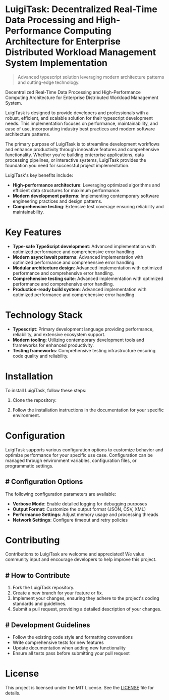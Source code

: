 <!-- fallback_LuigiTask_20251015202240_50110 -->

# LuigiTask: Decentralized Real-Time Data Processing and High-Performance Computing Architecture for Enterprise Distributed Workload Management System Implementation
> Advanced typescript solution leveraging modern architecture patterns and cutting-edge technology.

Decentralized Real-Time Data Processing and High-Performance Computing Architecture for Enterprise Distributed Workload Management System.

LuigiTask is designed to provide developers and professionals with a robust, efficient, and scalable solution for their typescript development needs. This implementation focuses on performance, maintainability, and ease of use, incorporating industry best practices and modern software architecture patterns.

The primary purpose of LuigiTask is to streamline development workflows and enhance productivity through innovative features and comprehensive functionality. Whether you're building enterprise applications, data processing pipelines, or interactive systems, LuigiTask provides the foundation you need for successful project implementation.

LuigiTask's key benefits include:

* **High-performance architecture**: Leveraging optimized algorithms and efficient data structures for maximum performance.
* **Modern development patterns**: Implementing contemporary software engineering practices and design patterns.
* **Comprehensive testing**: Extensive test coverage ensuring reliability and maintainability.

# Key Features

* **Type-safe TypeScript development**: Advanced implementation with optimized performance and comprehensive error handling.
* **Modern async/await patterns**: Advanced implementation with optimized performance and comprehensive error handling.
* **Modular architecture design**: Advanced implementation with optimized performance and comprehensive error handling.
* **Comprehensive testing suite**: Advanced implementation with optimized performance and comprehensive error handling.
* **Production-ready build system**: Advanced implementation with optimized performance and comprehensive error handling.

# Technology Stack

* **Typescript**: Primary development language providing performance, reliability, and extensive ecosystem support.
* **Modern tooling**: Utilizing contemporary development tools and frameworks for enhanced productivity.
* **Testing frameworks**: Comprehensive testing infrastructure ensuring code quality and reliability.

# Installation

To install LuigiTask, follow these steps:

1. Clone the repository:


2. Follow the installation instructions in the documentation for your specific environment.

# Configuration

LuigiTask supports various configuration options to customize behavior and optimize performance for your specific use case. Configuration can be managed through environment variables, configuration files, or programmatic settings.

## # Configuration Options

The following configuration parameters are available:

* **Verbose Mode**: Enable detailed logging for debugging purposes
* **Output Format**: Customize the output format (JSON, CSV, XML)
* **Performance Settings**: Adjust memory usage and processing threads
* **Network Settings**: Configure timeout and retry policies

# Contributing

Contributions to LuigiTask are welcome and appreciated! We value community input and encourage developers to help improve this project.

## # How to Contribute

1. Fork the LuigiTask repository.
2. Create a new branch for your feature or fix.
3. Implement your changes, ensuring they adhere to the project's coding standards and guidelines.
4. Submit a pull request, providing a detailed description of your changes.

## # Development Guidelines

* Follow the existing code style and formatting conventions
* Write comprehensive tests for new features
* Update documentation when adding new functionality
* Ensure all tests pass before submitting your pull request

# License

This project is licensed under the MIT License. See the [LICENSE](https://github.com/lisaantal/LuigiTask/blob/main/LICENSE) file for details.
